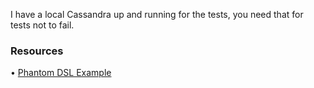 I have a local Cassandra up and running for the tests, you need that for tests not to fail.

### Resources

• [Phantom DSL Example](https://github.com/thiagoandrade6/cassandra-phantom)